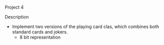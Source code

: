 Project 4

Description 
* Implement two versions of the playing card clas, which combines both standard cards and jokers. 
  * 8 bit representation 
